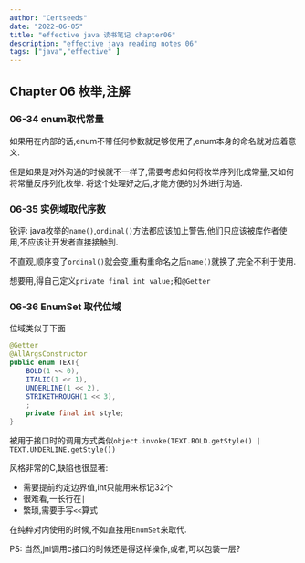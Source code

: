 ```yaml
---
author: "Certseeds"
date: "2022-06-05"
title: "effective java 读书笔记 chapter06"
description: "effective java reading notes 06"
tags: ["java","effective" ]
---
```


## Chapter 06 枚举,注解

### 06-34 enum取代常量

如果用在内部的话,enum不带任何参数就足够使用了,enum本身的命名就对应着意义.

但是如果是对外沟通的时候就不一样了,需要考虑如何将枚举序列化成常量,又如何将常量反序列化枚举. 将这个处理好之后,才能方便的对外进行沟通.

### 06-35 实例域取代序数

锐评: java枚举的`name()`,`ordinal()`方法都应该加上警告,他们只应该被库作者使用,不应该让开发者直接接触到.

不直观,顺序变了`ordinal()`就会变,重构重命名之后`name()`就换了,完全不利于使用.

想要用,得自己定义`private final int value;`和`@Getter`

### 06-36 EnumSet 取代位域

位域类似于下面

``` java
@Getter
@AllArgsConstructor
public enum TEXT{
    BOLD(1 << 0),
    ITALIC(1 << 1),
    UNDERLINE(1 << 2),
    STRIKETHROUGH(1 << 3),
    ;
    private final int style;
}
```

被用于接口时的调用方式类似`object.invoke(TEXT.BOLD.getStyle() | TEXT.UNDERLINE.getStyle())`

风格非常的C,缺陷也很显著:

+ 需要提前约定边界值,int只能用来标记32个
+ 很难看,一长行在`|`
+ 繁琐,需要手写`<<`算式

在纯粹对内使用的时候,不如直接用`EnumSet`来取代.

PS: 当然,jni调用c接口的时候还是得这样操作,或者,可以包装一层?